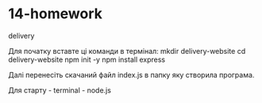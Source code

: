 # 14-homework
delivery

Для початку вставте ці команди в термінал:
mkdir delivery-website
cd delivery-website
npm init -y
npm install express

Далі перенесіть скачаний файл index.js в папку яку створила програма.

Для старту - terminal - node.js
